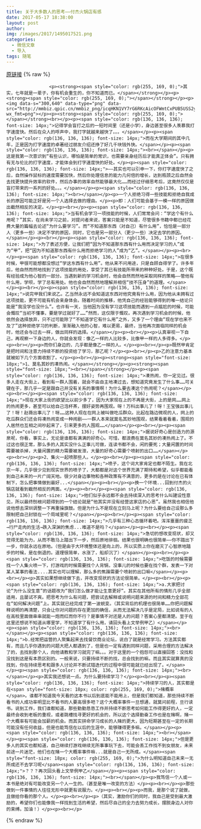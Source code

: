 ```yaml
---
title: 关于大多数人的思考——付杰火锅店有感
date: 2017-05-17 18:38:00
layout: post
author: 
img: /images/2017/1495017521.png
categories:
  - 微信文章
  - 导入
tags: 随笔
---
```


[原链接](http://mp.weixin.qq.com/s?__biz=MzU4NjA0ODc0MQ==&amp;mid=2247483659&amp;idx=1&amp;sn=ed7bb27776c4a8a85c03ca85e4f7bba8&amp;chksm=fd807481caf7fd9707c0e733f5a702d110da7579ffe17605c82f624a2df45e546a3fd4cf19cc&amp;scene=27#wechat_redirect)
{% raw %}

                    

                    
                    
                    
                    <p><strong><span style="color: rgb(255, 169, 0);">其实，七年就是一辈子，你有机会重生的，你不知道而已。</span></strong></p><p><strong><span style="color: rgb(255, 169, 0);"></span></strong></p><p><img data-s="300,640" data-type="png" data-src="http://mmbiz.qpic.cn/mmbiz_png/icqHKN1VY7rG6RKcAicOFWmtCxPUB5USS2yquFkAZeMDrStoqrvmWbFSyv6GrKVCcJUC1U8kBn2w8wmKGOyPzTEg/0?wx_fmt=png"></p><p><strong><span style="color: rgb(255, 169, 0);"></span></strong><br></p><p><span style="color: rgb(136, 136, 136); font-size: 14px;">记得学会盲打之后的一短时间里（还是小学），身边甚至很多人羡慕我打字速度快。然后在众人的呼声中，我打字就越来越快了。。。</span></p><p><span style="color: rgb(136, 136, 136); font-size: 14px;">而在大学期间的其中几年，正是因为打字速度的卓著经过朋友介绍还挣了好几千块钱外快。</span></p><p><span style="color: rgb(136, 136, 136); font-size: 14px;"><br></span></p><p>这是我第一次意识到“有些认识，哪怕是简单的常识，也需要亲身经历后才能真正体会”。只有拥有无与伦比的打字速度，才能体会到打字速度快的好处。</p><p><span style="color: rgb(136, 136, 136); font-size: 14px;">——其实也可以引申一下，你打字速度快了之后，自然操作鼠标的速度需要加快，然后你处理信息的能力几何倍的增长，达到瓶颈之后自然会去找更快提升效率的软件，然后办事的效率自然能够最大化……而经过仔细思考后，这竟然仅仅是盲打带来的一系列的好处。。。</span></p><p><span style="color: rgb(136, 136, 136); font-size: 14px;"><br></span></p><p>一个人拒绝习得一些技能和拒绝自我成长的原因可能正好是另一个人选择去做的理由。</p><p>即：人们可能会基于一模一样的原因做出截然相反的决定。</p><p><br></p><p><span style="color: rgb(136, 136, 136); font-size: 14px;">当有机会学习一项技能的时候，人们常常会问：“学这个有什么用呢？”其实，在尚未学习之前，对提问者来说，答案只能是不知道，尽管很多书籍中都已经花费大量的篇幅去论述“为什么要学习”。而“不知道那东西（对自己）有什么用”，恰恰是一部分人（更多一些）决定不学的原因，同时，它也是另一部分人（更少一些）决定去学的原因。</span></p><p><br></p><p><span style="color: rgb(136, 136, 136); font-size: 14px;">为了表述方便，让我们把“因为不知道那东西有什么用而决定学习的人”成为“甲”，把“因为不知道那东西有什么用而拒绝学习的人”成为“乙”。</span></p><p><br></p><p><span style="color: rgb(136, 136, 136); font-size: 14px;">在很多时候，甲很可能想都没想过“学这东西有什么用”。他从来不问用途，只是自顾自得学了。许多年后，他自然而然地找到了这项技能的用处，享受了其已有技能所带来的种种好处。于是，这个既有经验成为他心智的一部分。当遇到新的学习机会时，他会自然而然地采取同样的策略——管他有什么用，学呗，学了总有用处。他也会自然而然地理解并相信“技不压身”的道理。</span></p><p><br></p><p><span style="color: rgb(136, 136, 136); font-size: 14px;">说完甲我们来说乙。乙当然永远不会知道这东西对他究竟有什么用，因为他从未拥有过这项技能，更不可能有机会亲身体会。随着时间的推移，他凭自己的经验能够得到的唯一结论只能是“我没学也没什么”。也许有一天，当他因为没有学习这项技能而遇到一点尴尬的时候，可能会慨叹“当初不懂事，要是学过就好了……”然而，这仅限于慨叹。再次遇到学习机会的时候，他依然会选择放弃，只不过可能除了“不知道学它有什么用”之外，又多了一个理由“现在学也来不及了”这种拒绝学习的判断，渐渐融入他的心智，难以更易，最终，当他再次面临同样的机会时，他还会与过去一样，做出同样的选择。</span></p><p><br></p><p>认真审视一下自己，再观察一下身边的人，你就会发现：像乙一样的人比较多，比像甲一样的人多得多。</p><p><br></p><p>而你们身边的，几乎都是像乙一样的人。</p><p><br></p><p>既然甲肯定是把时间和注意力持续不断的投资给了学习，那乙呢？</p><p><br></p><p>乙的注意力基本就被如下几个方面收割了。</p><p><br></p><p><strong><span style="font-size: 18px;">1、莫名其妙的凑热闹。</span></strong></p><p><strong><span style="font-size: 18px;"><br></span></strong></p><p><span style="color: rgb(136, 136, 136); font-size: 14px;">凑热闹，你一定见过。很多人走在大街上，看到有一群人围着，就会不由自主地凑过去，想知道究竟发生了什么事……可关键在于，那几乎一定是跟自己并没有关系的事情啊！为什么要去凑这个热闹呢？</span></p><p><br></p><p><span style="color: rgb(136, 136, 136); font-size: 14px;">现在大家上街的欲望比以前少多了，因为大家现在上的不再是大街，上的是网……网上的热闹更多，甚至可以给自己泡杯茶，摆好姿势再围观。呀！万科出事儿了！呀！王宝强出事儿了！呀！赵薇出事儿了！呀……这种人现在在网上被叫做吃瓜群众。比起在路边微观的人，网上的吃瓜群众们还会将凑热闹变成一种闹剧——一群人本来就莫名其妙地围观，结果看着看着，围观的人居然也互相之间吵起来了，引来更多的人围观……</span></p><p><br></p><p><span style="color: rgb(136, 136, 136); font-size: 14px;">据说好奇心是创造力的源泉呢，你看，事实上，无论是谁都有满满的好奇心。可惜，都浪费在莫名其妙的凑热闹上了。不过这也很正常，那么多的人其实没什么正事儿可做，连读书都不会，闲的要死；大量闲置的时间需要被杀掉，大量闲置的精力需要被发泄，大量的好奇心需要个喷射的出口……</span></p><p><br></p><p>2、集火一起喷那些人。</p><p><br></p><p><span style="color: rgb(136, 136, 136); font-size: 14px;">喷子，这个词大家肯定也都不陌生。我在北京一年，几乎很少见到现实世界的喷子了，大都都是对这个世界充满了期待和希望，似乎都能看到自己未来的一片广阔天地。很少对身边事物和各种政策有不满意的，更多的是在讨论在已有体制下，怎么把事情做到最好...</span></p><p><br></p><p>换一个环境...回到付杰的火锅店就看到截然相反的两面。</p><p><br></p><p><span style="color: rgb(136, 136, 136); font-size: 14px;">他们似乎永远都不会去持续深入的思考什么叫建设性意见，所以最终刨根问题得到的一个结论就是“他其实并没有经营这家店的心思”。虽然我也相信他说他想去深圳调整一下再重操旗鼓。但是为什么不是现在立刻马上呢？为什么要给自己设那么多限制把自己封锁在一个局域里呢？</span></p><p><br></p><p><span style="color: rgb(136, 136, 136); font-size: 14px;">几乎有三种心态循环着吧。浑浑噩噩的疲乏→行尸走肉的生活→跌入深渊的焦虑...难道不是吗？</span></p><p><br></p><p><span style="color: rgb(136, 136, 136); font-size: 14px;">急切的想改变现状，却又觉得无能为力，从而不敢马上踏出下一步，然后原地徘徊。结果也很明确也很简单——你不踏出下一步，你就永远在原地。（但是由于大环境整体还是向上的，所以实质上你在磨灭了心智原地踏步的时候，是在倒退的。道理很简单，水涨了，船却沉了）</span></p><p><br></p><p><span style="color: rgb(136, 136, 136); font-size: 14px;">吃饭的时候需要找一个人集火喷一下，打游戏的时候需要找个人背锅，没事儿的时候也要在找个群，发表一下对某人某事的看法....其实也可以理解，那么多的焦躁需要个喷射的出口嘛</span></p><p><br></p><p>其实如果想继续做下去，并改变现状的方法论很简单。</p><p><br></p><p><span style="color: rgb(136, 136, 136); font-size: 14px;">a.大家把讨论“为什么没生意”的话题改为“我们怎么做才能让生意更好”。其实在其他所有的情形几乎全部适用，且屡试不爽。把思考为什么有问题，把尝试去解释或说明问题来源的时间和精力全部花在“如何解决问题”上。其实就已经完成了第一波蜕变。（其实背后的机理也很简单……你把问题解释说明的再清楚，只会让你对问题的存在更加的确信，从而无法解决几乎是定局，比如说有的人在高校里面做串串就能一炮而红而你不行？是事情不对还是人的问题？答案心里都清楚。至于在这里还想说不知道从哪里学，不知道学了有什么用，请回头看上文举例甲乙）</span></p><p><span style="color: rgb(136, 136, 136); font-size: 14px;"><br></span></p><p><span style="color: rgb(136, 136, 136); font-size: 14px;">b.经常把运营的人聚集起来去找餐饮商业论坛，说白了就是经常学习。方法其实都有，而且几乎你遇到的问题大把人都遇到了，但是也一定有遇到同样问题，采用合理的方法解决了的，去找到那个人，向他请教和学习就完了嘛。。。对于这里的一个抱怨可以直接回答：没找和没找到这是有本质区别的。一般来说，只要持续不断的找，总会找到的嘛。而且其实就算真的没找到，你在持续思考和跟多人讨论并不断试错迭代的过程中很可能就已经出现了。</span></p><p><span style="color: rgb(136, 136, 136); font-size: 14px;"><br></span></p><p>其实我还想说一点。为什么要持续学习？</p><p><br></p><p><span style="color: rgb(136, 136, 136); font-size: 14px;">持续学习的人，其实都是在<span style="font-size: 18px; color: rgb(255, 169, 0);">赌概率</span>。谁都不知道我今天看的这本书以后到底能不能用上，但是我们都知道，那些持续不断看书的人成功率明显比不看书的人要高很多吧？这个大概率事件一旦想通，就莫问前程，旦行读书。说到工作，我们谁都知道，那些勤勤恳恳工作并持续不断思考如何能工作得更好的人，一定最终会收到老板的重视，或者跳槽找寻更好的机会的，所以这个选择勤奋工作也是在赌啊，赌一个大概率有可能会加薪的机会。而其实拼命学习成长的人赌的更大，因为短期甚至在一定的长期可能没有任何收益，但是也能笃信在以后的生涯中，能够赚得更多嘛。</span></p><p><span style="color: rgb(136, 136, 136); font-size: 14px;"><br></span></p><p><span style="color: rgb(136, 136, 136); font-size: 14px;">但是更多人的其实也都知道，自己继续打游戏继续无所事事玩下去，可能会丢工作找不到女朋友，未来前途一片迷茫，他们也在赌一个大概率事件嘛...就是自己一无所成。</span><span style="font-size: 18px; color: rgb(255, 169, 0);">为什么明知道自己未来一无所成还不去学习呢</span><span style="color: rgb(136, 136, 136); font-size: 14px;">？？？再次回头看上文举例甲乙</span></p><p><span style="color: rgb(136, 136, 136); font-size: 14px;"><br></span></p><p>我笃信一个人或一本书是绝对有可能改变另一个人一生的。（甚至是唯一改变的方法）</p><p><br></p><p>那些做到一件事情的人往往无形中就更有说服力。</p><p><br></p><p>而我，是那个说了就做，且做给你看的那个人。</p><p><br></p><p>（其实，激励你们的同时，我自己是受到最大激励的，希望你们也能像我一样找到生活的希望，然后尽自己的全力去努力成长，摆脱身边人对你的束缚。加油！）</p><p><br></p>
                
{% endraw %}
